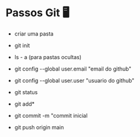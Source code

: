 # Passos Git :desktop_computer:

- criar uma pasta 

- git init

- ls - a (para pastas ocultas)

- git config --global user.email "email do github"

- git config --global user.user "usuario do github"

- git status

- git add*

- git commit -m "commit inicial

- git push origin main












